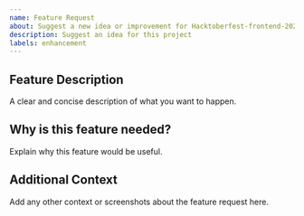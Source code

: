 ```yaml
---
name: Feature Request
about: Suggest a new idea or improvement for Hacktoberfest-frontend-2025
description: Suggest an idea for this project
labels: enhancement
---
```


## Feature Description

A clear and concise description of what you want to happen.

## Why is this feature needed?

Explain why this feature would be useful.

## Additional Context

Add any other context or screenshots about the feature request here.
